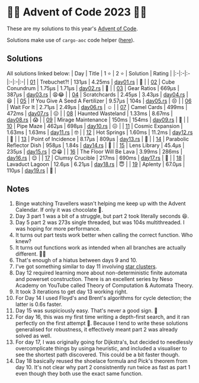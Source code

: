 # :gift::christmas_tree: Advent of Code 2023 :christmas_tree::sparkles:

These are my solutions to this year's [Advent of Code](https://adventofcode.com/2023/).

Solutions make use of `cargo-aoc` code helper ([here](https://github.com/gobanos/cargo-aoc)).

## Solutions

All solutions linked below:
| Day | Title | 1 :star: | 2 :star: | Solution | Rating |
|:-|:-|:-|:-|:-|:-|
| [01](https://adventofcode.com/2023/day/1)  | Trebuchet?!                     | 131µs  | 4.25ms | [day01.rs](./src/day01.rs) | :monocle_face: |
| [02](https://adventofcode.com/2023/day/2)  | Cube Conundrum                  | 1.75µs | 1.71µs | [day02.rs](./src/day02.rs) | :star_struck:  |
| [03](https://adventofcode.com/2023/day/3)  | Gear Ratios                     | 669µs  | 387µs  | [day03.rs](./src/day03.rs) | :weary::joy:   |
| [04](https://adventofcode.com/2023/day/4)  | Scratchcards                    | 2.45µs | 3.43µs | [day04.rs](./src/day04.rs) | :laughing:     |
| [05](https://adventofcode.com/2023/day/5)  | If You Give A Seed A Fertilizer | 9.57µs | 104s   | [day05.rs](./src/day05.rs) | :persevere:    |
| [06](https://adventofcode.com/2023/day/6)  | Wait For It                     | 2.71µs | 2.49µs | [day06.rs](./src/day06.rs) | :relaxed:      |
| [07](https://adventofcode.com/2023/day/7)  | Camel Cards                     | 499ms  | 472ms  | [day07.rs](./src/day07.rs) | :confounded:   |
| [08](https://adventofcode.com/2023/day/8)  | Haunted Wasteland               | 1.33ms | 8.67ms | [day08.rs](./src/day08.rs) | :scream:       |
| [09](https://adventofcode.com/2023/day/9)  | Mirage Maintenance              | 150ms  | 154ms  | [day09.rs](./src/day09.rs) | :thinking:     |
| [10](https://adventofcode.com/2023/day/10) | Pipe Maze                       | 462µs  | 698µs  | [day10.rs](./src/day10.rs) | :confounded:   |
| [11](https://adventofcode.com/2023/day/11) | Cosmic Expansion                | 1.63ms | 1.63ms | [day11.rs](./src/day11.rs) | :nerd_face:    |
| [12](https://adventofcode.com/2023/day/12) | Hot Springs                     | 1.60ms | 11.2ms | [day12.rs](./src/day12.rs) | :hot_face:     |
| [13](https://adventofcode.com/2023/day/13) | Point of Incidence              | 8.17µs | 809µs  | [day13.rs](./src/day13.rs) | :woozy_face:   |
| [14](https://adventofcode.com/2023/day/14) | Parabolic Reflector Dish        | 958µs  | 1.84s  | [day14.rs](./src/day14.rs) | :grimacing:    |
| [15](https://adventofcode.com/2023/day/15) | Lens Library                    | 45.4µs | 235µs  | [day15.rs](./src/day15.rs) | :blush::grin:  |
| [16](https://adventofcode.com/2023/day/16) | The Floor Will Be Lava          | 3.99ms | 286ms  | [day16.rs](./src/day16.rs) | :relieved:     |
| [17](https://adventofcode.com/2023/day/17) | Clumsy Crucible                 | 217ms  | 690ms  | [day17.rs](./src/day17.rs) | :woozy_face:   |
| [18](https://adventofcode.com/2023/day/18) | Lavaduct Lagoon                 | 12.6µs | 6.21µs | [day18.rs](./src/day18.rs) | :innocent:     |
| [19](https://adventofcode.com/2023/day/19) | Aplenty                         | 67.0µs | 110µs  | [day19.rs](./src/day19.rs) | :woozy_face:   |
<!--| [20](https://adventofcode.com/2023/day/20) | Pulse Propagation               |  |  | [day20.rs](./src/day20.rs) |  |-->
<!--| [21](https://adventofcode.com/2023/day/21) | Step Counter                    |  |  | [day21.rs](./src/day21.rs) |  |-->
<!--| [22](https://adventofcode.com/2023/day/22) | Sand Slabs                      |  |  | [day22.rs](./src/day22.rs) |  |-->
<!--| [23](https://adventofcode.com/2023/day/23) | A Long Walk                     |  |  | [day23.rs](./src/day23.rs) |  |-->
<!--| [24](https://adventofcode.com/2023/day/24) | Never Tell Me The Odds          |  |  | [day24.rs](./src/day24.rs) |  |-->
<!--| [25](https://adventofcode.com/2023/day/25) | Snowverload                     |  |  | [day25.rs](./src/day25.rs) |  |-->

## Notes
1. Binge watching Travellers wasn't helping me keep up with the Advent Calendar. If only it was chocolate :chocolate_bar:.
2. Day 3 part 1 was a bit of a struggle, but part 2 took literally seconds :laughing:.
3. Day 5 part 2 was 273s single threaded, but was 104s multithreaded. I was hoping for more performance.
4. It turns out part tests work better when calling the correct function. Who knew?
5. It turns out functions work as intended when all branches are actually different. :man_facepalming:
6. That's enough of a hiatus between days 9 and 10.
7. I've got something similar to day 11 involving [star clusters](https://github.com/wrightdylan/cncalc).
8. Day 12 required learning more about non-deterministic finite automata and powerset construction. There is an excellent series by Neso Academy on YouTube called Theory of Computation & Automata Theory.
9. It took 3 iterations to get day 13 working right.
10. For Day 14 I used Floyd's and Brent's algorithms for cycle detection; the latter is 0.6s faster.
11. Day 15 was suspiciously easy. That's never a good sign. :thinking:
12. For day 16, this was my first time writing a depth-first search, and it ran perfectly on the first attempt :exploding_head:. Because I tend to write these solutions generalised for robustness, it effectively meant part 2 was already solved as well.
13. For day 17, I was originally going for Dijkstra's, but decided to needlessly overcomplicate things by usinga heuristic, and included a visualiser to see the shortest path discovered. This could be a bit faster though.
14. Day 18 basically reused the shoelace formula and Pick's theorem from day 10. It's not clear why part 2 consistnently run twice as fast as part 1 even though they both use the exact same function.